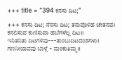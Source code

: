 +++
title = "394 ಕನಸು ದಿಟ;"

+++
ಕನಸು ದಿಟ; ನೆನಸು ದಿಟ; ತನುವೊಳಿಹ ಚೇತನವ।  
ಕನಲಿಸುವ ಕುಣಿಸುವಾ ಹಬೆಗಳೆಲ್ಲ ದಿಟ॥  
ಇನಿತನಿತು ದಿಟಗಳಿವು---ತುಂಬುದಿಟದಂಶಗಳು।  
ಗಣನೀಯವವು ಬಾಳ್ಗೆ - ಮಂಕುತಿಮ್ಮ॥  
